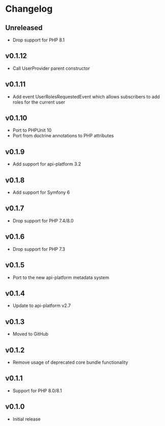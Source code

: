 # Changelog

## Unreleased

* Drop support for PHP 8.1

## v0.1.12 

* Call UserProvider parent constructor

## v0.1.11

* Add event UserRolesRequestedEvent which allows subscribers to add roles for the current user

## v0.1.10

* Port to PHPUnit 10
* Port from doctrine annotations to PHP attributes

## v0.1.9

* Add support for api-platform 3.2

## v0.1.8

* Add support for Symfony 6

## v0.1.7

* Drop support for PHP 7.4/8.0

## v0.1.6

* Drop support for PHP 7.3

## v0.1.5

* Port to the new api-platform metadata system

## v0.1.4

* Update to api-platform v2.7

## v0.1.3

* Moved to GitHub

## v0.1.2

* Remove usage of deprecated core bundle functionality

## v0.1.1

* Support for PHP 8.0/8.1

## v0.1.0

* Initial release
